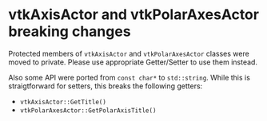 # vtkAxisActor and vtkPolarAxesActor breaking changes

Protected members of `vtkAxisActor` and `vtkPolarAxesActor` classes were moved to private.
Please use appropriate Getter/Setter to use them instead.

Also some API were ported from `const char*` to `std::string`.
While this is straigtforward for setters, this breaks the following getters:
- `vtkAxisActor::GetTitle()`
- `vtkPolarAxesActor::GetPolarAxisTitle()`
